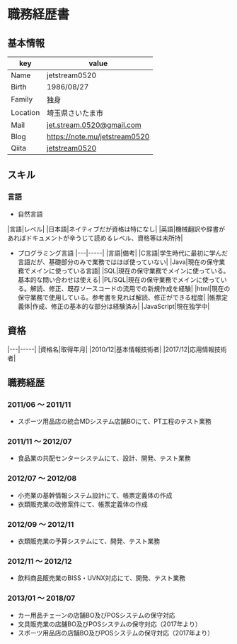 # 職務経歴書

## 基本情報

|key|value|
|---|-----|
|Name|jetstream0520|
|Birth|1986/08/27|
|Family|独身|
|Location|埼玉県さいたま市|
|Mail|jet.stream.0520@gmail.com|
|Blog|https://note.mu/jetstream0520|
|Qiita|[jetstream0520](https://qiita.com/jetstream0520)|

## スキル

### 言語

- 自然言語

|言語|レベル|
|日本語|ネイティブだが資格は特になし|
|英語|機械翻訳や辞書があればドキュメントが辛うじて読めるレベル、資格等は未所持|

- プログラミング言語
|---|-----|
|言語|備考|
|C言語|学生時代に最初に学んだ言語だが、基礎部分のみで業務ではほぼ使っていない|
|Java|現在の保守業務でメインに使っている言語|
|SQL|現在の保守業務でメインに使っている。基本的な問い合わせは使える|
|PL/SQL|現在の保守業務でメインに使っている。解読、修正、既存ソースコードの流用での新規作成を経験|
|html|現在の保守業務で使用している。参考書を見れば解読、修正ができる程度|
|帳票定義体|作成、修正の基本的な部分は経験済み|
|JavaScript|現在独学中|


## 資格

|---|-----|
|資格名|取得年月|
|2010/12|基本情報技術者|
|2017/12|応用情報技術者|

## 職務経歴

### 2011/06 ～ 2011/11

- スポーツ用品店の統合MDシステム店舗BOにて、PT工程のテスト業務

### 2011/11 ～ 2012/07

- 食品業の共配センターシステムにて、設計、開発、テスト業務

### 2012/07 ～ 2012/08

- 小売業の基幹情報システム設計にて、帳票定義体の作成
- 衣類販売業の改修案件にて、帳票定義体の作成

### 2012/09 ～ 2012/11

- 衣類販売業の予算システムにて、開発、テスト業務

### 2012/11 ～ 2012/12

- 飲料商品販売業のBISS・UVNX対応にて、開発、テスト業務

### 2013/01 ～ 2018/07

- カー用品チェーンの店舗BO及びPOSシステムの保守対応
- 文具販売業の店舗BO及びPOSシステムの保守対応（2017年より）
- スポーツ用品店の店舗BO及びPOSシステムの保守対応（2017年より）

